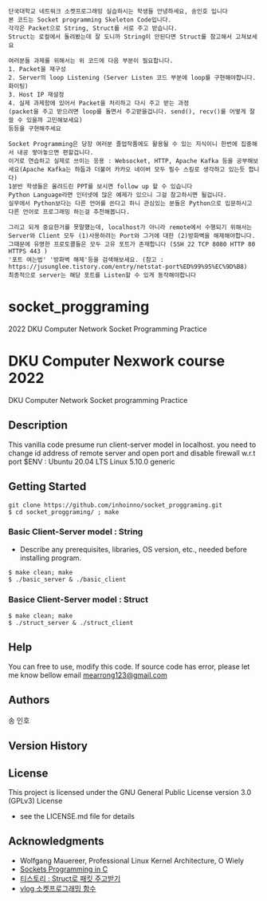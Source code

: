 ```
단국대학교 네트워크 소켓프로그래밍 실습하시는 학생들 안녕하세요, 송인호 입니다
본 코드는 Socket programming Skeleton Code입니다. 
각각은 Packet으로 String, Struct를 서로 주고 받습니다.
Struct는 로컬에서 돌려봤는데 잘 도니까 String이 안된다면 Struct를 참고해서 고쳐보세요

여러분들 과제를 위해서는 위 코드에 다음 부분이 필요합니다.
1. Packet을 재구성
2. Server의 loop Listening (Server Listen 코드 부분에 loop를 구현해야합니다. 화이팅)
3. Host IP 재설정
4. 실제 과제함에 있어서 Packet을 처리하고 다시 주고 받는 과정
(packet을 주고 받으려면 loop를 돌면서 주고받을겁니다. send(), recv()를 어떻게 잘 쓸 수 있을까 고민해보세요)
등등을 구현해주세요

Socket Programming은 당장 여러분 졸업작품에도 활용될 수 있는 지식이니 한번에 집중해서 내공 쌓아놓으면 편할겁니다.
이거로 연습하고 실제로 쓰이는 응용 : Websocket, HTTP, Apache Kafka 등을 공부해보세요(Apache Kafka는 하둡과 더불어 카카오 네이버 모두 필수 스킬로 생각하고 있는듯 합니다)
1분반 학생들은 올려드린 PPT를 보시면 follow up 할 수 있습니다
Python Language라면 인터넷에 많은 예제가 있으니 그걸 참고하시면 될겁니다. 
실무에서 Python보다는 다른 언어를 쓴다고 하니 관심있는 분들은 Python으로 입문하시고 다른 언어로 프로그래밍 하는걸 추천해봅니다.

그리고 되게 중요한거를 못말헀는데, localhost가 아니라 remote에서 수행되기 위해서는
Server와 Client 모두 (1)사용하려는 Port와 그거에 대한 (2)방화벽을 해제해야합니다.
그때문에 유명한 프로토콜들은 모두 고유 포트가 존재합니다 (SSH 22 TCP 8080 HTTP 80 HTTPS 443 )
'포트 여는법' '방화벽 해제'등을 검색해보세요. (참고 : https://jusunglee.tistory.com/entry/netstat-port%ED%99%95%EC%9D%B8)
최종적으로 server는 해당 포트를 Listen할 수 있게 동작해야합니다
```


# socket_proggraming
2022 DKU Computer Network Socket Programming Practice

# DKU Computer Nexwork course 2022

DKU Computer Network Socket programming Practice
## Description
This vanilla code presume run client-server model in localhost.
you need to change id address of remote server and open port and disable firewall w.r.t port
$ENV : Ubuntu 20.04 LTS Linux 5.10.0 generic 

## Getting Started
```
git clone https://github.com/inhoinno/socket_proggraming.git
$ cd socket_proggraming/ ; make

```

### Basic Client-Server model : String

* Describe any prerequisites, libraries, OS version, etc., needed before installing program.
```
$ make clean; make
$ ./basic_server & ./basic_client
```

### Basice Client-Server model : Struct
```
$ make clean; make
$ ./struct_server & ./struct_client
```

## Help
  You can free to use, modify this code. 
  If source code has error, please let me know bellow email
  mearrong123@gmail.com 

## Authors
  송 인호
## Version History

## License

This project is licensed under the GNU General Public License version 3.0 (GPLv3) License 
- see the LICENSE.md file for details

## Acknowledgments
* Wolfgang Mauereer, Professional Linux Kernel Architecture, O Wiely
* [Sockets Programming in C](http://www.spec.gmu.edu/~pparis/classes/project_465/CSockets.pdf)
* [티스토리 : Struct로 패킷 주고받기](https://uju-tech.tistory.com/entry/C-Socket-%EC%86%8C%EC%BC%93-%ED%86%B5%EC%8B%A0%EC%9D%84-%EC%9D%B4%EC%9A%A9%ED%95%9C-%EA%B5%AC%EC%A1%B0%EC%B2%B4-%EC%A0%84%EC%86%A1)
* [vlog 소켓프로그래밍 함수](https://velog.io/@underlier12/C-15-소켓-프로그래밍-함수)
